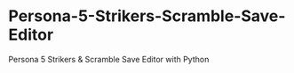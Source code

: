 # Persona-5-Strikers-Scramble-Save-Editor
Persona 5 Strikers &amp; Scramble Save Editor with Python
